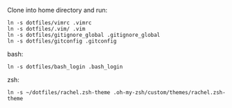 Clone into home directory and run:

```
ln -s dotfiles/vimrc .vimrc
ln -s dotfiles/.vim/ .vim
ln -s dotfiles/gitignore_global .gitignore_global
ln -s dotfiles/gitconfig .gitconfig
```

bash:
```
ln -s dotfiles/bash_login .bash_login
```

zsh:
```
ln -s ~/dotfiles/rachel.zsh-theme .oh-my-zsh/custom/themes/rachel.zsh-theme
```
